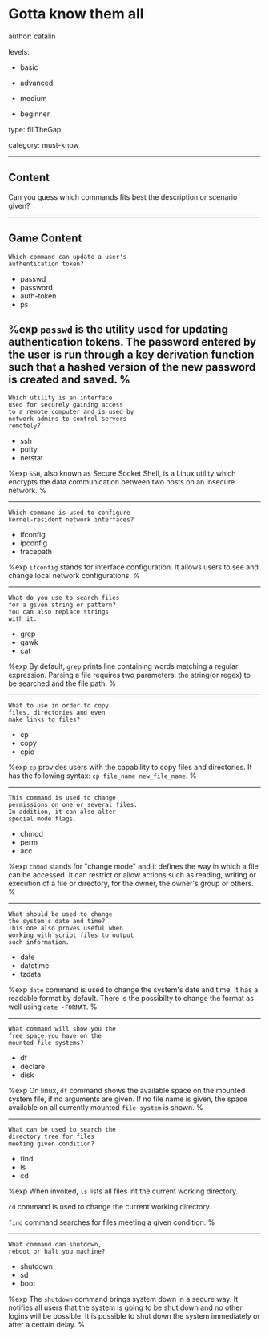 # Gotta know them all
author: catalin

levels:

  - basic

  - advanced

  - medium

  - beginner

type: fillTheGap

category: must-know

---
## Content

Can you guess which commands fits best the description or scenario given?

---
## Game Content

```
Which command can update a user's
authentication token?
```

* passwd
* password
* auth-token
* ps

%exp
`passwd`  is the utility used for updating authentication tokens. The password entered by the user is run through a key derivation function such that a hashed version of the new password is created and saved.
%
---

```
Which utility is an interface
used for securely gaining access
to a remote computer and is used by
network admins to control servers
remotely?
```

* ssh
* putty
* netstat

%exp
`SSH`, also known as Secure Socket Shell, is a Linux utility which encrypts the data communication between two hosts on an insecure network.
%

---
```
Which command is used to configure
kernel-resident network interfaces?
```
* ifconfig
* ipconfig
* tracepath

%exp
`ifconfig` stands for interface configuration. It allows users to see and change local network configurations.
%

---
```
What do you use to search files
for a given string or pattern?
You can also replace strings
with it.
```
* grep
* gawk
* cat

%exp
By default, `grep` prints line containing words matching a regular expression. Parsing a file requires two parameters: the string(or regex) to be searched and the file path.
%

---
```
What to use in order to copy
files, directories and even
make links to files?
```
* cp
* copy
* cpio

%exp
`cp` provides users with the capability to copy files and directories. It has the following syntax: `cp file_name new_file_name`.
%

---
```
This command is used to change
permissions on one or several files.
In addition, it can also alter
special mode flags.
```
* chmod
* perm
* acc

%exp
`chmod`  stands for "change mode" and it defines the way in which a file can be accessed. It can restrict or allow actions such as reading, writing or execution of a file or directory, for the owner, the owner's group or others.
%

---
```
What should be used to change
the system's date and time?
This one also proves useful when
working with script files to output
such information.
```
* date
* datetime
* tzdata

%exp
`date` command is used to change the system's date and time. It has a readable format by default. There is the possibilty to change the format as well using `date -FORMAT`.
%

---
```
What command will show you the
free space you have on the
mounted file systems?
```
* df
* declare
* disk

%exp
On linux, `df` command shows the available space on the mounted system file, if no arguments are given. If no file name is given, the space available on all currently mounted `file system` is shown.
%

---
```
What can be used to search the
directory tree for files
meeting given condition?
```
* find
* ls
* cd

%exp
When invoked, `ls` lists all files int the current working directory.

`cd` command is used to change the current working directory.

`find` command searches for files meeting a given condition.
%

---
```
What command can shutdown,
reboot or halt you machine?
```
* shutdown
* sd
* boot

%exp
The `shutdown` command brings system down in a secure way. It notifies all users that the system is going to be shut down and no other logins will be possible. It is possible to shut down the system immediately or after a certain delay.
%
